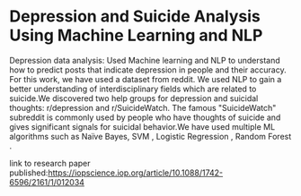 # Depression and Suicide Analysis Using Machine Learning and NLP
Depression data analysis:
Used Machine learning and NLP to understand how to predict posts that indicate depression in people and their accuracy. For this work, we have used a dataset from reddit. We used NLP to gain a better understanding of interdisciplinary fields which are related to suicide.We discovered two help groups for depression and suicidal thoughts: r/depression and r/SuicideWatch. The famous "SuicideWatch" subreddit is commonly used by people who have thoughts of suicide and gives significant signals for suicidal behavior.We have used multiple ML algorithms such as Naïve Bayes, SVM , Logistic Regression , Random Forest .

link to research paper published:https://iopscience.iop.org/article/10.1088/1742-6596/2161/1/012034
